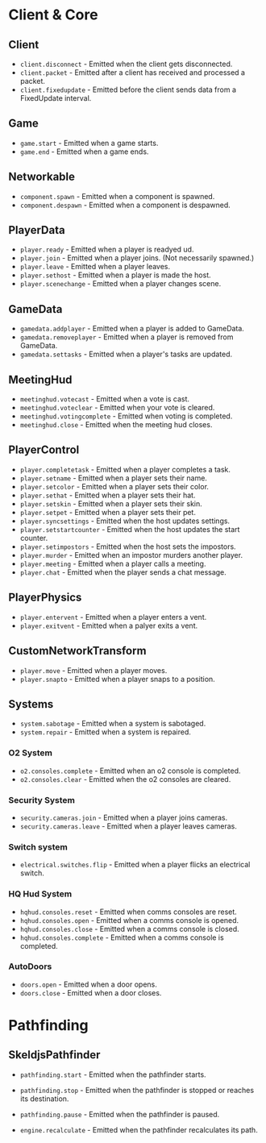 # Client & Core
## Client
* `client.disconnect` - Emitted when the client gets disconnected.
* `client.packet` - Emitted after a client has received and processed a packet.
* `client.fixedupdate` - Emitted before the client sends data from a FixedUpdate interval.

## Game
* `game.start` - Emitted when a game starts.
* `game.end` - Emitted when a game ends.

## Networkable
* `component.spawn` - Emitted when a component is spawned.
* `component.despawn` - Emitted when a component is despawned.

## PlayerData
* `player.ready` - Emitted when a player is readyed ud.
* `player.join` - Emitted when a player joins. (Not necessarily spawned.)
* `player.leave` - Emitted when a player leaves.
* `player.sethost` - Emitted when a player is made the host.
* `player.scenechange` - Emitted when a player changes scene.

## GameData
* `gamedata.addplayer` - Emitted when a player is added to GameData.
* `gamedata.removeplayer` - Emitted when a player is removed from GameData.
* `gamedata.settasks` - Emitted when a player's tasks are updated.

## MeetingHud
* `meetinghud.votecast` - Emitted when a vote is cast.
* `meetinghud.voteclear` - Emitted when your vote is cleared.
* `meetinghud.votingcomplete` - Emitted when voting is completed.
* `meetinghud.close` - Emitted when the meeting hud closes.

## PlayerControl
* `player.completetask` - Emitted when a player completes a task.
* `player.setname` - Emitted when a player sets their name.
* `player.setcolor` - Emitted when a player sets their color.
* `player.sethat` - Emitted when a player sets their hat.
* `player.setskin` - Emitted when a player sets their skin.
* `player.setpet` - Emitted when a player sets their pet.
* `player.syncsettings` - Emitted when the host updates settings.
* `player.setstartcounter` - Emitted when the host updates the start counter.
* `player.setimpostors` - Emitted when the host sets the impostors.
* `player.murder` - Emitted when an impostor murders another player.
* `player.meeting` - Emitted when a player calls a meeting.
* `player.chat` - Emitted when the player sends a chat message.

## PlayerPhysics
* `player.entervent` - Emitted when a player enters a vent.
* `player.exitvent` - Emitted when a palyer exits a vent.

## CustomNetworkTransform
* `player.move` - Emitted when a player moves.
* `player.snapto` - Emitted when a player snaps to a position.

## Systems
* `system.sabotage` - Emitted when a system is sabotaged.
* `system.repair` - Emitted when a system is repaired.

### O2 System
* `o2.consoles.complete` - Emitted when an o2 console is completed.
* `o2.consoles.clear` - Emitted when the o2 consoles are cleared.

### Security System
* `security.cameras.join` - Emitted when a player joins cameras.
* `security.cameras.leave` - Emitted when a player leaves cameras.

### Switch system
* `electrical.switches.flip` - Emitted when a player flicks an electrical switch.

### HQ Hud System
* `hqhud.consoles.reset` - Emitted when comms consoles are reset.
* `hqhud.consoles.open` - Emitted when a comms console is opened.
* `hqhud.consoles.close` - Emitted when a comms console is closed.
* `hqhud.consoles.complete` - Emitted when a comms console is completed.

### AutoDoors
* `doors.open` - Emitted when a door opens.
* `doors.close` - Emitted when a door closes.

# Pathfinding
## SkeldjsPathfinder
* `pathfinding.start` - Emitted when the pathfinder starts.
* `pathfinding.stop` - Emitted when the pathfinder is stopped or reaches its destination.
* `pathfinding.pause` - Emitted when the pathfinder is paused.

* `engine.recalculate` - Emitted when the pathfinder recalculates its path.
